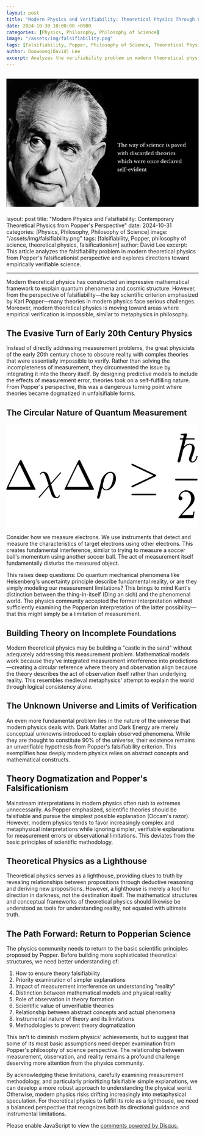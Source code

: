 ```yaml
---
layout: post
title: "Modern Physics and Verifiability: Theoretical Physics Through Popper's Lens"
date: 2024-10-30 10:00:00 +0900
categories: [Physics, Philosophy, Philosophy of Science]
image: "/assets/img/falsifiability.png"
tags: [Falsifiability, Popper, Philosophy of Science, Theoretical Physics, Critical Rationalism]
author: Doowoong(David) Lee
excerpt: Analyzes the verifiability problem in modern theoretical physics from Popper's falsificationist perspective, exploring paths toward empirically testable science.
---
```


## ![popper](/assets/img/falsifiability.png)

layout: post
title: "Modern Physics and Falsifiability: Contemporary Theoretical Physics from Popper's Perspective"
date: 2024-10-31
categories: [Physics, Philosophy, Philosophy of Science]
image: "/assets/img/falsifiability.png"
tags: [falsifiability, Popper, philosophy of science, theoretical physics, falsificationism]
author: David Lee
excerpt: This article analyzes the falsifiability problem in modern theoretical physics from Popper's falsificationist perspective and explores directions toward empirically verifiable science.

---

Modern theoretical physics has constructed an impressive mathematical framework to explain quantum phenomena and cosmic structure. However, from the perspective of falsifiability—the key scientific criterion emphasized by Karl Popper—many theories in modern physics face serious challenges. Moreover, modern theoretical physics is moving toward areas where empirical verification is impossible, similar to metaphysics in philosophy.

## The Evasive Turn of Early 20th Century Physics

Instead of directly addressing measurement problems, the great physicists of the early 20th century chose to obscure reality with complex theories that were essentially impossible to verify. Rather than solving the incompleteness of measurement, they circumvented the issue by integrating it into the theory itself. By designing predictive models to include the effects of measurement error, theories took on a self-fulfilling nature. From Popper's perspective, this was a dangerous turning point where theories became dogmatized in unfalsifiable forms.

## The Circular Nature of Quantum Measurement

![alt text](/assets/img/heisenberg.png)

Consider how we measure electrons. We use instruments that detect and measure the characteristics of target electrons using other electrons. This creates fundamental interference, similar to trying to measure a soccer ball's momentum using another soccer ball. The act of measurement itself fundamentally disturbs the measured object.

This raises deep questions: Do quantum mechanical phenomena like Heisenberg's uncertainty principle describe fundamental reality, or are they simply modeling our measurement limitations? This brings to mind Kant's distinction between the thing-in-itself (Ding an sich) and the phenomenal world. The physics community accepted the former interpretation without sufficiently examining the Popperian interpretation of the latter possibility—that this might simply be a limitation of measurement.

## Building Theory on Incomplete Foundations

Modern theoretical physics may be building a "castle in the sand" without adequately addressing this measurement problem. Mathematical models work because they've integrated measurement interference into predictions—creating a circular reference where theory and observation align because the theory describes the act of observation itself rather than underlying reality. This resembles medieval metaphysics' attempt to explain the world through logical consistency alone.

## The Unknown Universe and Limits of Verification

An even more fundamental problem lies in the nature of the universe that modern physics deals with. Dark Matter and Dark Energy are merely conceptual unknowns introduced to explain observed phenomena. While they are thought to constitute 90% of the universe, their existence remains an unverifiable hypothesis from Popper's falsifiability criterion. This exemplifies how deeply modern physics relies on abstract concepts and mathematical constructs.

## Theory Dogmatization and Popper's Falsificationism

Mainstream interpretations in modern physics often rush to extremes unnecessarily. As Popper emphasized, scientific theories should be falsifiable and pursue the simplest possible explanation (Occam's razor). However, modern physics tends to favor increasingly complex and metaphysical interpretations while ignoring simpler, verifiable explanations for measurement errors or observational limitations. This deviates from the basic principles of scientific methodology.

## Theoretical Physics as a Lighthouse

Theoretical physics serves as a lighthouse, providing clues to truth by revealing relationships between propositions through deductive reasoning and deriving new propositions. However, a lighthouse is merely a tool for direction in darkness, not the destination itself. The mathematical structures and conceptual frameworks of theoretical physics should likewise be understood as tools for understanding reality, not equated with ultimate truth.

## The Path Forward: Return to Popperian Science

The physics community needs to return to the basic scientific principles proposed by Popper. Before building more sophisticated theoretical structures, we need better understanding of:

1. How to ensure theory falsifiability
2. Priority examination of simpler explanations
3. Impact of measurement interference on understanding "reality"
4. Distinction between mathematical models and physical reality
5. Role of observation in theory formation
6. Scientific value of unverifiable theories
7. Relationship between abstract concepts and actual phenomena
8. Instrumental nature of theory and its limitations
9. Methodologies to prevent theory dogmatization

This isn't to diminish modern physics' achievements, but to suggest that some of its most basic assumptions need deeper examination from Popper's philosophy of science perspective. The relationship between measurement, observation, and reality remains a profound challenge deserving more attention from the physics community.

By acknowledging these limitations, carefully examining measurement methodology, and particularly prioritizing falsifiable simple explanations, we can develop a more robust approach to understanding the physical world. Otherwise, modern physics risks drifting increasingly into metaphysical speculation. For theoretical physics to fulfill its role as a lighthouse, we need a balanced perspective that recognizes both its directional guidance and instrumental limitations.

<div id="disqus_thread"></div>
<script>
    var disqus_config = function () {
        this.page.url = PAGE_URL; // Replace with your page's canonical URL variable
        this.page.identifier = PAGE_IDENTIFIER; // Replace PAGE_IDENTIFIER with your page's unique identifier variable
    };
    (function() {
        var d = document, s = d.createElement('script');
        s.src = 'https://fritzprix.disqus.com/embed.js';
        s.setAttribute('data-timestamp', +new Date());
        (d.head || d.body).appendChild(s);
    })();
</script>
<noscript>Please enable JavaScript to view the <a href="https://disqus.com/?ref_noscript">comments powered by Disqus.</a></noscript>